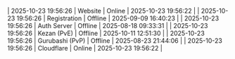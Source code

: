 | 2025-10-23 19:56:26 | Website | Online | 2025-10-23 19:56:22 |
| 2025-10-23 19:56:26 | Registration | Offline | 2025-09-09 16:40:23 |
| 2025-10-23 19:56:26 | Auth Server | Offline | 2025-08-18 09:33:31 |
| 2025-10-23 19:56:26 | Kezan (PvE) | Offline | 2025-10-11 12:51:30 |
| 2025-10-23 19:56:26 | Gurubashi (PvP) | Offline | 2025-08-23 21:44:06 |
| 2025-10-23 19:56:26 | Cloudflare | Online | 2025-10-23 19:56:22 |
